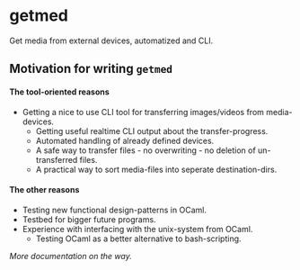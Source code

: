 getmed
======

Get media from external devices, automatized and CLI.

## Motivation for writing `getmed`

#### The tool-oriented reasons
* Getting a nice to use CLI tool for transferring images/videos from media-devices.
  * Getting useful realtime CLI output about the transfer-progress.
  * Automated handling of already defined devices.
  * A safe way to transfer files - no overwriting - no deletion of
  un-transferred files.
  * A practical way to sort media-files into seperate destination-dirs.

#### The other reasons
* Testing new functional design-patterns in OCaml.
* Testbed for bigger future programs.
* Experience with interfacing with the unix-system from OCaml.
  * Testing OCaml as a better alternative to bash-scripting.

*More documentation on the way.*
